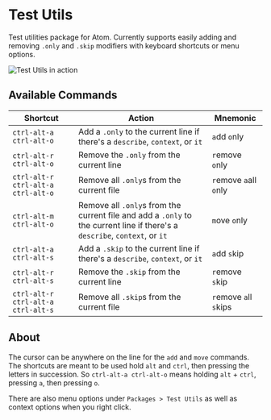 # Test Utils

Test utilities package for Atom. Currently supports easily adding and removing `.only` and `.skip` modifiers with keyboard shortcuts or menu options.

![Test Utils in action](https://cloud.githubusercontent.com/assets/1157043/25279965/3e62e0e4-2676-11e7-9cf5-b964a757efbb.gif)

## Available Commands

| Shortcut | Action | Mnemonic |
| -------- | ------ | -------- |
| `ctrl-alt-a ctrl-alt-o` | Add a `.only` to the current line if there's a `describe`, `context`, or `it` | `a`dd `o`nly |
| `ctrl-alt-r ctrl-alt-o` | Remove the `.only` from the current line | `r`emove `o`nly |
| `ctrl-alt-r ctrl-alt-a ctrl-alt-o` | Remove all `.only`s from the current file | `r`emove `a`all `o`nly |
| `ctrl-alt-m ctrl-alt-o` | Remove all `.only`s from the current file and add a `.only` to the current line if there's a `describe`, `context`, or `it` | `m`ove `o`nly |
| `ctrl-alt-a ctrl-alt-s` | Add a `.skip` to the current line if there's a `describe`, `context`, or `it` | `a`dd `s`kip |
| `ctrl-alt-r ctrl-alt-s` | Remove the `.skip` from the current line | `r`emove `s`kip |
| `ctrl-alt-r ctrl-alt-a ctrl-alt-s` | Remove all `.skip`s from the current file | `r`emove `a`ll `s`kips |

## About

The cursor can be anywhere on the line for the `add` and `move` commands. The shortcuts are meant to be used hold `alt` and `ctrl`, then pressing the letters in succession. So `ctrl-alt-a ctrl-alt-o` means holding `alt` + `ctrl`, pressing `a`, then pressing `o`.

There are also menu options under `Packages > Test Utils` as well as context options when you right click.
